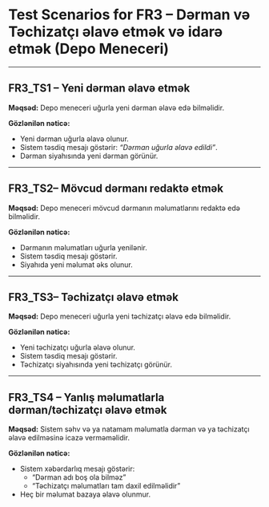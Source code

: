 # Test Scenarios for FR3 – Dərman və Təchizatçı əlavə etmək və idarə etmək (Depo Meneceri)

---

## FR3_TS1 – Yeni dərman əlavə etmək
**Məqsəd:** Depo meneceri uğurla yeni dərman əlavə edə bilməlidir.  
  

**Gözlənilən nəticə:**
- Yeni dərman uğurla əlavə olunur.  
- Sistem təsdiq mesajı göstərir: *“Dərman uğurla əlavə edildi”*.  
- Dərman siyahısında yeni dərman görünür.  

---

## FR3_TS2– Mövcud dərmanı redaktə etmək
**Məqsəd:** Depo meneceri mövcud dərmanın məlumatlarını redaktə edə bilməlidir.  
  


**Gözlənilən nəticə:**
- Dərmanın məlumatları uğurla yenilənir.  
- Sistem təsdiq mesajı göstərir.  
- Siyahıda yeni məlumat əks olunur.  

---

## FR3_TS3– Təchizatçı əlavə etmək
**Məqsəd:** Depo meneceri uğurla yeni təchizatçı əlavə edə bilməlidir.  

 
**Gözlənilən nəticə:**
- Yeni təchizatçı uğurla əlavə olunur.  
- Sistem təsdiq mesajı göstərir.  
- Təchizatçı siyahısında yeni təchizatçı görünür.  

---

## FR3_TS4 – Yanlış məlumatlarla dərman/təchizatçı əlavə etmək
**Məqsəd:** Sistem səhv və ya natamam məlumatla dərman və ya təchizatçı əlavə edilməsinə icazə verməməlidir.  

**Gözlənilən nəticə:**
- Sistem xəbərdarlıq mesajı göstərir:  
  - “Dərman adı boş ola bilməz”  
  - “Təchizatçı məlumatları tam daxil edilməlidir”  
- Heç bir məlumat bazaya əlavə olunmur.  

